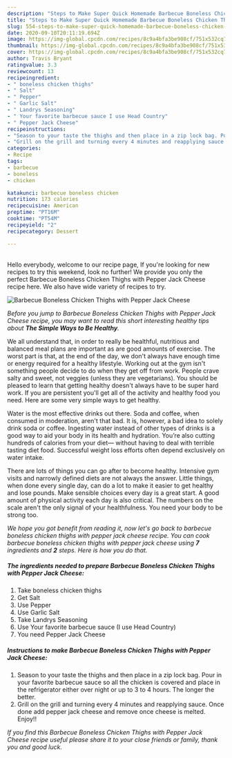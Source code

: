 ```yaml
---
description: "Steps to Make Super Quick Homemade Barbecue Boneless Chicken Thighs with Pepper Jack Cheese"
title: "Steps to Make Super Quick Homemade Barbecue Boneless Chicken Thighs with Pepper Jack Cheese"
slug: 554-steps-to-make-super-quick-homemade-barbecue-boneless-chicken-thighs-with-pepper-jack-cheese
date: 2020-09-10T20:11:19.694Z
image: https://img-global.cpcdn.com/recipes/8c9a4bfa3be908cf/751x532cq70/barbecue-boneless-chicken-thighs-with-pepper-jack-cheese-recipe-main-photo.jpg
thumbnail: https://img-global.cpcdn.com/recipes/8c9a4bfa3be908cf/751x532cq70/barbecue-boneless-chicken-thighs-with-pepper-jack-cheese-recipe-main-photo.jpg
cover: https://img-global.cpcdn.com/recipes/8c9a4bfa3be908cf/751x532cq70/barbecue-boneless-chicken-thighs-with-pepper-jack-cheese-recipe-main-photo.jpg
author: Travis Bryant
ratingvalue: 3.3
reviewcount: 13
recipeingredient:
- " boneless chicken thighs"
- " Salt"
- " Pepper"
- " Garlic Salt"
- " Landrys Seasoning"
- " Your favorite barbecue sauce I use Head Country"
- " Pepper Jack Cheese"
recipeinstructions:
- "Season to your taste the thighs and then place in a zip lock bag. Pour in your favorite barbecue sauce so all the chicken is covered and place in the refrigerator either over night or up to 3 to 4 hours. The longer the better."
- "Grill on the grill and turning every 4 minutes and reapplying sauce. Once done add pepper jack cheese and remove once cheese is melted. Enjoy!!"
categories:
- Recipe
tags:
- barbecue
- boneless
- chicken

katakunci: barbecue boneless chicken 
nutrition: 173 calories
recipecuisine: American
preptime: "PT16M"
cooktime: "PT54M"
recipeyield: "2"
recipecategory: Dessert

---
```

<br>
Hello everybody, welcome to our recipe page, If you're looking for new recipes to try this weekend, look no further! We provide you only the perfect Barbecue Boneless Chicken Thighs with Pepper Jack Cheese recipe here. We also have wide variety of recipes to try.
<br>


![Barbecue Boneless Chicken Thighs with Pepper Jack Cheese](https://img-global.cpcdn.com/recipes/8c9a4bfa3be908cf/751x532cq70/barbecue-boneless-chicken-thighs-with-pepper-jack-cheese-recipe-main-photo.jpg)

<i>Before you jump to Barbecue Boneless Chicken Thighs with Pepper Jack Cheese recipe, you may want to read this short interesting healthy tips about <strong>The Simple Ways to Be Healthy</strong>.</i>

We all understand that, in order to really be healthful, nutritious and balanced meal plans are important as are good amounts of exercise. The worst part is that, at the end of the day, we don't always have enough time or energy required for a healthy lifestyle. Working out at the gym isn't something people decide to do when they get off from work. People crave salty and sweet, not veggies (unless they are vegetarians). You should be pleased to learn that getting healthy doesn't always have to be super hard work. If you are persistent you'll get all of the activity and healthy food you need. Here are some very simple ways to get healthy.

Water is the most effective drinks out there. Soda and coffee, when consumed in moderation, aren't that bad. It is, however, a bad idea to solely drink soda or coffee. Ingesting water instead of other types of drinks is a good way to aid your body in its health and hydration. You’re also cutting hundreds of calories from your diet— without having to deal with terrible tasting diet food. Successful weight loss efforts often depend exclusively on water intake.

There are lots of things you can go after to become healthy. Intensive gym visits and narrowly defined diets are not always the answer. Little things, when done every single day, can do a lot to make it easier to get healthy and lose pounds. Make sensible choices every day is a great start. A good amount of physical activity each day is also critical. The numbers on the scale aren't the only signal of your healthfulness. You need your body to be strong too. 


<i>We hope you got benefit from reading it, now let's go back to barbecue boneless chicken thighs with pepper jack cheese recipe. You can cook barbecue boneless chicken thighs with pepper jack cheese using <strong>7</strong> ingredients and <strong>2</strong> steps. Here is how you do that.
</i>

##### The ingredients needed to prepare Barbecue Boneless Chicken Thighs with Pepper Jack Cheese:

1. Take  boneless chicken thighs
1. Get  Salt
1. Use  Pepper
1. Use  Garlic Salt
1. Take  Landrys Seasoning
1. Use  Your favorite barbecue sauce (I use Head Country)
1. You need  Pepper Jack Cheese


##### Instructions to make Barbecue Boneless Chicken Thighs with Pepper Jack Cheese:

1. Season to your taste the thighs and then place in a zip lock bag. Pour in your favorite barbecue sauce so all the chicken is covered and place in the refrigerator either over night or up to 3 to 4 hours. The longer the better.
1. Grill on the grill and turning every 4 minutes and reapplying sauce. Once done add pepper jack cheese and remove once cheese is melted. Enjoy!!


<i>If you find this Barbecue Boneless Chicken Thighs with Pepper Jack Cheese recipe useful please share it to your close friends or family, thank you and good luck.</i>
